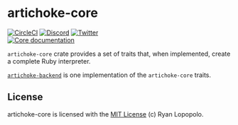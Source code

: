 # artichoke-core

[![CircleCI](https://circleci.com/gh/artichoke/artichoke.svg?style=svg)](https://circleci.com/gh/artichoke/artichoke)
[![Discord](https://img.shields.io/discord/607683947496734760)](https://discord.gg/QCe2tp2)
[![Twitter](https://img.shields.io/twitter/follow/artichokeruby?label=Follow&style=social)](https://twitter.com/artichokeruby)
<br>
[![Core documentation](https://img.shields.io/badge/docs-artichoke--core-blue.svg)](https://artichoke.github.io/artichoke/artichoke_core/)

`artichoke-core` crate provides a set of traits that, when implemented, create a
complete Ruby interpreter.

[`artichoke-backend`](/artichoke-backend) is one implementation of the
`artichoke-core` traits.

## License

artichoke-core is licensed with the [MIT License](/LICENSE) (c) Ryan Lopopolo.

